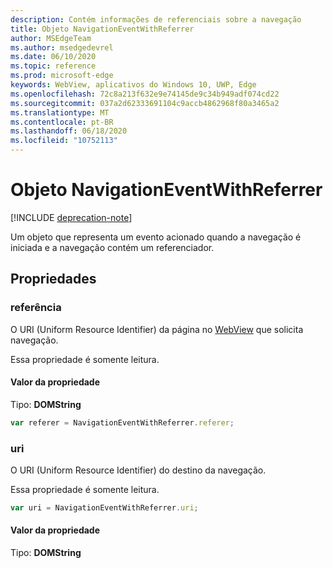 ```yaml
---
description: Contém informações de referenciais sobre a navegação
title: Objeto NavigationEventWithReferrer
author: MSEdgeTeam
ms.author: msedgedevrel
ms.date: 06/10/2020
ms.topic: reference
ms.prod: microsoft-edge
keywords: WebView, aplicativos do Windows 10, UWP, Edge
ms.openlocfilehash: 72c8a213f632e9e74145de9c34b949adf074cd22
ms.sourcegitcommit: 037a2d62333691104c9accb4862968f80a3465a2
ms.translationtype: MT
ms.contentlocale: pt-BR
ms.lasthandoff: 06/18/2020
ms.locfileid: "10752113"
---
```

# Objeto NavigationEventWithReferrer  

[!INCLUDE [deprecation-note](../includes/deprecation-note.md)]  

Um objeto que representa um evento acionado quando a navegação é iniciada e a navegação contém um referenciador.  

## Propriedades  

### referência

O URI (Uniform Resource Identifier) da página no [WebView](../webview.md) que solicita navegação.  

Essa propriedade é somente leitura.  

#### Valor da propriedade  

Tipo: **DOMString**  

```javascript
var referer = NavigationEventWithReferrer.referer;
```  

### uri  

O URI (Uniform Resource Identifier) do destino da navegação.  

Essa propriedade é somente leitura.  

```javascript
var uri = NavigationEventWithReferrer.uri;
```  

#### Valor da propriedade  

Tipo: **DOMString**  
